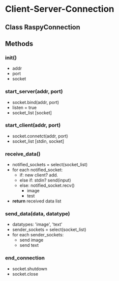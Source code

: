 # Client-Server-Connection

## Class RaspyConnection
## Methods

### init()
* addr
* port
* socket

### start_server(addr, port)
* socket.bind(addr, port)
* listen = true
* socket_list [socket]

### start_client(addr, port)
* socket.connetct(addr, port)
* socket_list [stdin, socket]

### receive_data()
* notified_sockets = select(socket_list)
* for each notified_socket:
    * if: new client? add.
    * else if: stdin? send(input)
    * else: notified_socket.recv()
        * image
        * test
* **return** received data list
 
### send_data(data, datatype)
* datatypes: 'image', 'text'
*  sender_sockets = select(socket_list)
* for each sender_sockets:
    * send image
    * send text

### end_connection
* socket.shutdown
* socket.close
